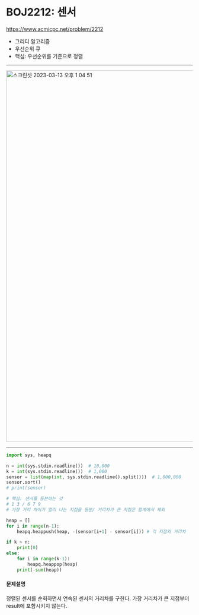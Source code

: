 # BOJ2212: 센서
<https://www.acmicpc.net/problem/2212>
+ 그리디 알고리즘
+ 우선순위 큐
+ 핵심: 우선순위를 기준으로 정렬
---
<img width="1000" alt="스크린샷 2023-03-13 오후 1 04 51" src="https://user-images.githubusercontent.com/104095041/224605786-c0da93c4-77fe-4d49-af49-1cfa04b4c7ff.png">

---

```python
import sys, heapq

n = int(sys.stdin.readline())  # 10,000
k = int(sys.stdin.readline())  # 1,000
sensor = list(map(int, sys.stdin.readline().split()))  # 1,000,000
sensor.sort()
# print(sensor)

# 핵심: 센서를 등분하는 갓
# 1 3 / 6 7 9
# 가장 거리 차이가 멀리 나는 지점을 등분/ 거리차가 큰 지점은 합계에서 제외

heap = []
for i in range(n-1):
    heapq.heappush(heap, -(sensor[i+1] - sensor[i])) # 각 지점의 거리차

if k > n:
    print(0)
else:
    for i in range(k-1):
        heapq.heappop(heap)
    print(-sum(heap))
```

#### 문제설명
정렬된 센서를 순회하면서 연속된 센서의 거리차를 구한다. 가장 거리차가 큰 지점부터 result에 포함시키지 않는다.